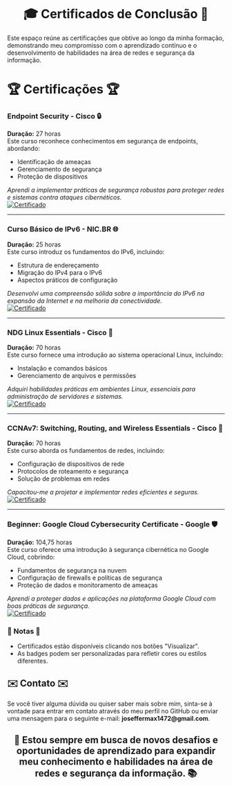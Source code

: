 <h1 align="center">🎓 Certificados de Conclusão 📜</h1>

Este espaço reúne as certificações que obtive ao longo da minha formação, demonstrando meu compromisso com o aprendizado contínuo e o desenvolvimento de habilidades na área de redes e segurança da informação.

# 🏆 Certificações 🏆

### Endpoint Security - Cisco 🔒
**Duração:** 27 horas  
Este curso reconhece conhecimentos em segurança de endpoints, abordando:
- Identificação de ameaças  
- Gerenciamento de segurança  
- Proteção de dispositivos  

_Aprendi a implementar práticas de segurança robustas para proteger redes e sistemas contra ataques cibernéticos._  
[![Certificado](https://img.shields.io/badge/Certificado-Visualizar-blue)](https://academicoifpbedubr-my.sharepoint.com/:b:/g/personal/joseffer_maxwel_academico_ifpb_edu_br/EUqbpfeJhktHgC_d05KGcT0BH4iGZQR_xpbrJ2kcZxR4kg?e=5Sj3p3)

---

### Curso Básico de IPv6 - NIC.BR 🌐
**Duração:** 25 horas  
Este curso introduz os fundamentos do IPv6, incluindo:
- Estrutura de endereçamento  
- Migração do IPv4 para o IPv6  
- Aspectos práticos de configuração  

_Desenvolvi uma compreensão sólida sobre a importância do IPv6 na expansão da Internet e na melhoria da conectividade._  
[![Certificado](https://img.shields.io/badge/Certificado-Visualizar-blue)](https://academicoifpbedubr-my.sharepoint.com/:b:/g/personal/joseffer_maxwel_academico_ifpb_edu_br/ERGaSmTr0zVOtJRSj7ylV68BrCQUEoIwu4chlwEFLEPvPA?e=dC7v1g)

---

### NDG Linux Essentials - Cisco 🐧
**Duração:** 70 horas  
Este curso fornece uma introdução ao sistema operacional Linux, incluindo:
- Instalação e comandos básicos  
- Gerenciamento de arquivos e permissões  

_Adquiri habilidades práticas em ambientes Linux, essenciais para administração de servidores e sistemas._  
[![Certificado](https://img.shields.io/badge/Certificado-Visualizar-blue)](https://academicoifpbedubr-my.sharepoint.com/:b:/g/personal/joseffer_maxwel_academico_ifpb_edu_br/ERs6jpThnA1IiKPfEcYhH4MBUVO24u1Esnnfztkrr6hddA?e=uiRkpm)

---

### CCNAv7: Switching, Routing, and Wireless Essentials - Cisco 📡
**Duração:** 70 horas  
Este curso aborda os fundamentos de redes, incluindo:
- Configuração de dispositivos de rede  
- Protocolos de roteamento e segurança  
- Solução de problemas em redes  

_Capacitou-me a projetar e implementar redes eficientes e seguras._  
[![Certificado](https://img.shields.io/badge/Certificado-Visualizar-blue)](https://academicoifpbedubr-my.sharepoint.com/:b:/g/personal/joseffer_maxwel_academico_ifpb_edu_br/ES4a_-y4iT5Mv7w2F7Xz9uABQWFhwEpYGFWr2eJAXiX1Dw?e=BCsZqa)

---

### Beginner: Google Cloud Cybersecurity Certificate - Google 🛡️
**Duração:** 104,75 horas  
Este curso oferece uma introdução à segurança cibernética no Google Cloud, cobrindo:
- Fundamentos de segurança na nuvem  
- Configuração de firewalls e políticas de segurança  
- Proteção de dados e monitoramento de ameaças  

_Aprendi a proteger dados e aplicações na plataforma Google Cloud com boas práticas de segurança._  
[![Certificado](https://img.shields.io/badge/Certificado-Visualizar-blue)](https://www.credly.com/badges/4189684b-b072-4f1a-9a1d-a1988e0a58b5)

### 📝 Notas 📝
- Certificados estão disponíveis clicando nos botões "Visualizar".
- As badges podem ser personalizadas para refletir cores ou estilos diferentes.


<h2>✉️ Contato ✉️</h2>
Se você tiver alguma dúvida ou quiser saber mais sobre mim, sinta-se à vontade para entrar em contato através do meu perfil no GitHub ou enviar uma mensagem para o seguinte e-mail: <strong>joseffermax1472@gmail.com</strong>.

<h2 align="center">🌟 Estou sempre em busca de novos desafios e oportunidades de aprendizado para expandir meu conhecimento e habilidades na área de redes e segurança da informação. 📚</h2>


